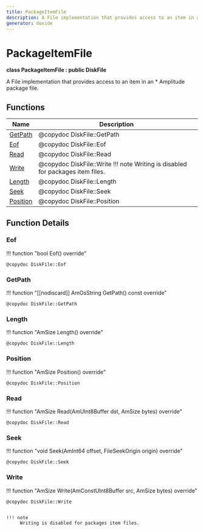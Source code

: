 ```yaml
---
title: PackageItemFile
description: A File implementation that provides access to an item in an * Amplitude package file. 
generator: doxide
---
```



# PackageItemFile

**class  PackageItemFile : public DiskFile**


A File implementation that provides access to an item in an
     * Amplitude package file.
     




## Functions

| Name | Description |
| ---- | ----------- |
| [GetPath](#GetPath) |  @copydoc DiskFile::GetPath  |
| [Eof](#Eof) |  @copydoc DiskFile::Eof  |
| [Read](#Read) |  @copydoc DiskFile::Read  |
| [Write](#Write) |  @copydoc DiskFile::Write !!! note Writing is disabled for packages item files.  |
| [Length](#Length) |  @copydoc DiskFile::Length  |
| [Seek](#Seek) |  @copydoc DiskFile::Seek  |
| [Position](#Position) |  @copydoc DiskFile::Position  |

## Function Details

### Eof<a name="Eof"></a>
!!! function "bool Eof() override"

    
    @copydoc DiskFile::Eof
            
    

### GetPath<a name="GetPath"></a>
!!! function "[[nodiscard]] AmOsString GetPath() const override"

    
    @copydoc DiskFile::GetPath
            
    

### Length<a name="Length"></a>
!!! function "AmSize Length() override"

    
    @copydoc DiskFile::Length
            
    

### Position<a name="Position"></a>
!!! function "AmSize Position() override"

    
    @copydoc DiskFile::Position
            
    

### Read<a name="Read"></a>
!!! function "AmSize Read(AmUInt8Buffer dst, AmSize bytes) override"

    
    @copydoc DiskFile::Read
            
    

### Seek<a name="Seek"></a>
!!! function "void Seek(AmInt64 offset, FileSeekOrigin origin) override"

    
    @copydoc DiskFile::Seek
            
    

### Write<a name="Write"></a>
!!! function "AmSize Write(AmConstUInt8Buffer src, AmSize bytes) override"

    
    @copydoc DiskFile::Write
    
    
    !!! note
         Writing is disabled for packages item files.
                
    

